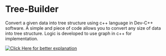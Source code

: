# Tree-Builder
Convert a given data into tree structure using c++ language in Dev-C++ software. A simple and piece of code allows you to convert any size of data into tree structure. Logic is developed to use graph in c++ for implementation.

[![Click Here for better explanation](https://img.youtube.com/vi/vVNuGKrncRc/0.jpg)](https://www.youtube.com/watch?v=vVNuGKrncRc )
